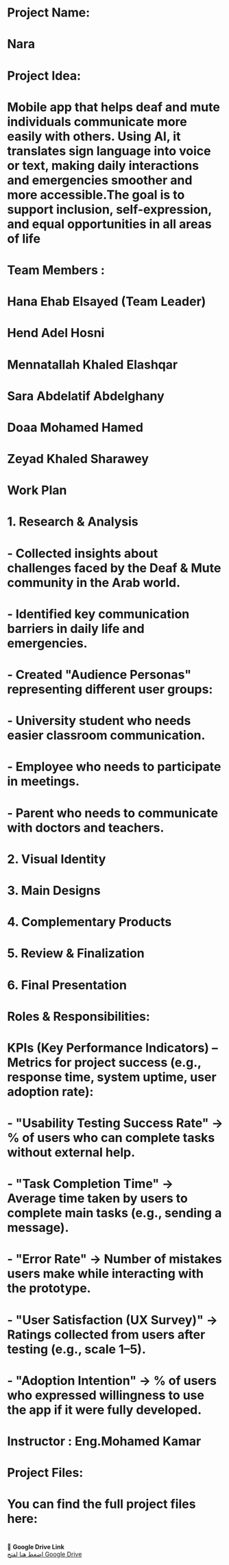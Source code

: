 # Project Name: 
# Nara

# Project Idea: 
# Mobile app that helps deaf and mute individuals communicate more easily with others. Using AI, it translates sign language into voice or text, making daily interactions and emergencies smoother and more accessible.The goal is to support inclusion, self-expression, and equal opportunities in all areas of life

# Team Members :
# Hana Ehab Elsayed (Team Leader)
# Hend Adel Hosni
# Mennatallah Khaled Elashqar
# Sara Abdelatif Abdelghany
# Doaa Mohamed Hamed
# Zeyad Khaled Sharawey

# Work Plan
# 1. Research & Analysis
  # - Collected insights about challenges faced by the Deaf & Mute community in the Arab world.  
  # - Identified key communication barriers in daily life and emergencies.  
  # - Created "Audience Personas" representing different user groups:
  #     - University student who needs easier classroom communication.  
  #     - Employee who needs to participate in meetings.  
  #     - Parent who needs to communicate with doctors and teachers.  

# 2. Visual Identity

# 3. Main Designs

# 4. Complementary Products

# 5. Review & Finalization

# 6. Final Presentation

# Roles & Responsibilities:


# 	KPIs (Key Performance Indicators) – Metrics for project success (e.g., response time, system uptime, user adoption rate):
 # - "Usability Testing Success Rate" → % of users who can complete tasks without external help.  
 # - "Task Completion Time" → Average time taken by users to complete main tasks (e.g., sending a message).  
 # - "Error Rate" → Number of mistakes users make while interacting with the prototype.  
 # - "User Satisfaction (UX Survey)" → Ratings collected from users after testing (e.g., scale 1–5).  
 # - "Adoption Intention" → % of users who expressed willingness to use the app if it were fully developed.


 # Instructor : Eng.Mohamed Kamar

 # Project Files:
  #  You can find the full project files here:
  #  


📂 **Google Drive Link**  
[اضغط هنا لفتح Google Drive](https://drive.google.com/drive/folders/1D4FVJ2RAN8QQ5crXIlreQMiX3SMmZF1G)


